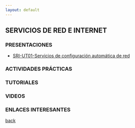```yaml
---
layout: default
---
```


## SERVICIOS DE RED E INTERNET

### PRESENTACIONES  

* [SRI-UT01-Servicios de configuración automática de red](https://slides.com/manueljesusrodriguezarabi/deck-87afca/fullscreen)

### ACTIVIDADES PRÁCTICAS

### TUTORIALES  

### VIDEOS

### ENLACES INTERESANTES

[back](https://mrodara.github.io)